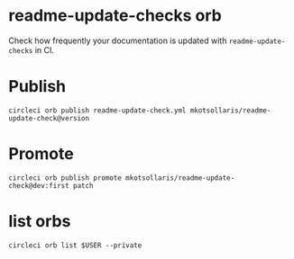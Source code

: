 # readme-update-checks orb

Check how frequently your documentation is updated with `readme-update-checks` in CI.

# Publish

`circleci orb publish readme-update-check.yml mkotsollaris/readme-update-check@version`

# Promote

`circleci orb publish promote mkotsollaris/readme-update-check@dev:first patch`

# list orbs

`circleci orb list $USER --private`